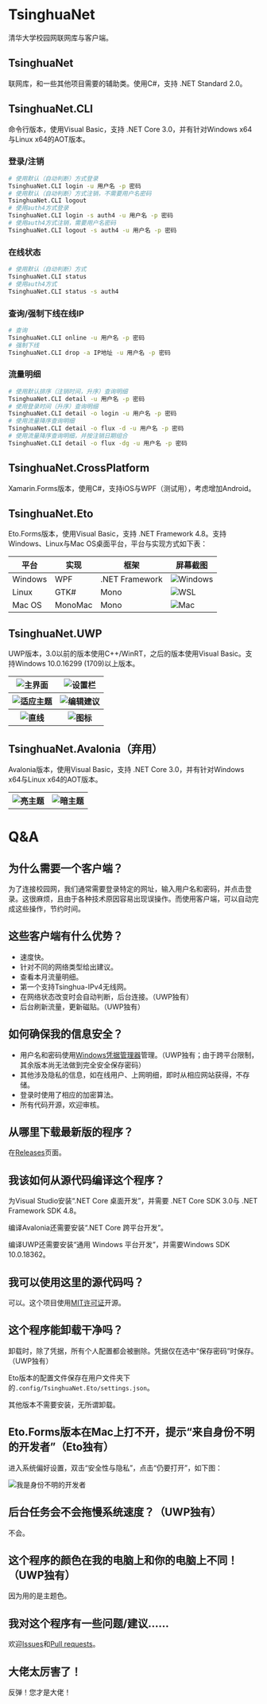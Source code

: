 # TsinghuaNet
清华大学校园网联网库与客户端。

## TsinghuaNet
联网库，和一些其他项目需要的辅助类。使用C#，支持 .NET Standard 2.0。

## TsinghuaNet.CLI
命令行版本，使用Visual Basic，支持 .NET Core 3.0，并有针对Windows x64与Linux x64的AOT版本。
### 登录/注销
``` bash
# 使用默认（自动判断）方式登录
TsinghuaNet.CLI login -u 用户名 -p 密码
# 使用默认（自动判断）方式注销，不需要用户名密码
TsinghuaNet.CLI logout
# 使用auth4方式登录
TsinghuaNet.CLI login -s auth4 -u 用户名 -p 密码
# 使用auth4方式注销，需要用户名密码
TsinghuaNet.CLI logout -s auth4 -u 用户名 -p 密码
```
### 在线状态
``` bash
# 使用默认（自动判断）方式
TsinghuaNet.CLI status
# 使用auth4方式
TsinghuaNet.CLI status -s auth4
```
### 查询/强制下线在线IP
``` bash
# 查询
TsinghuaNet.CLI online -u 用户名 -p 密码
# 强制下线
TsinghuaNet.CLI drop -a IP地址 -u 用户名 -p 密码
```
### 流量明细
``` bash
# 使用默认排序（注销时间，升序）查询明细
TsinghuaNet.CLI detail -u 用户名 -p 密码
# 使用登录时间（升序）查询明细
TsinghuaNet.CLI detail -o login -u 用户名 -p 密码
# 使用流量降序查询明细
TsinghuaNet.CLI detail -o flux -d -u 用户名 -p 密码
# 使用流量降序查询明细，并按注销日期组合
TsinghuaNet.CLI detail -o flux -dg -u 用户名 -p 密码
```

## TsinghuaNet.CrossPlatform
Xamarin.Forms版本，使用C#，支持iOS与WPF（测试用），考虑增加Android。

## TsinghuaNet.Eto
Eto.Forms版本，使用Visual Basic，支持 .NET Framework 4.8。支持Windows、Linux与Mac OS桌面平台，平台与实现方式如下表：

|平台|实现|框架|屏幕截图|
|-|-|-|-|
|Windows|WPF|.NET Framework|![Windows](./Screenshots/Eto.Windows.png)
|Linux|GTK#|Mono|![WSL](./Screenshots/Eto.WSL.png)
|Mac OS|MonoMac|Mono|![Mac](./Screenshots/Eto.Mac.png)

## TsinghuaNet.UWP
UWP版本，3.0以前的版本使用C++/WinRT，之后的版本使用Visual Basic。支持Windows 10.0.16299 (1709)以上版本。

<table>
    <tr>
        <th><img alt="主界面" src="./Screenshots/MainPage.png"/></th>
        <th><img alt="设置栏" src="./Screenshots/Settings.png"/></th>
    </tr>
    <tr>
        <th><img alt="适应主题" src="./Screenshots/Theme.png"/></th>
        <th><img alt="编辑建议" src="./Screenshots/Suggestions.png"/></th>
    </tr>
    <tr>
        <th><img alt="直线" src="./Screenshots/Line.png"/></th>
        <th><img alt="图标" src="./Screenshots/Circle.png"/></th>
    </tr>
</table>

## TsinghuaNet.Avalonia（**弃用**）

Avalonia版本，使用Visual Basic，支持 .NET Core 3.0，并有针对Windows x64与Linux x64的AOT版本。

<table>
    <tr>
        <th><img alt="亮主题" src="./Screenshots/Avalonia.Light.png"/></th>
        <th><img alt="暗主题" src="./Screenshots/Avalonia.Dark.png"/></th>
    </tr>
</table>

# Q&A
## 为什么需要一个客户端？
为了连接校园网，我们通常需要登录特定的网址，输入用户名和密码，并点击登录。这很麻烦，且由于各种技术原因容易出现误操作。而使用客户端，可以自动完成这些操作，节约时间。
## 这些客户端有什么优势？
* 速度快。
* 针对不同的网络类型给出建议。
* 查看本月流量明细。
* 第一个支持Tsinghua-IPv4无线网。
* 在网络状态改变时会自动判断，后台连接。（UWP独有）
* 后台刷新流量，更新磁贴。（UWP独有）
## 如何确保我的信息安全？
* 用户名和密码使用[Windows凭据管理器](https://support.microsoft.com/zh-cn/help/4026814/windows-accessing-credential-manager)管理。（UWP独有；由于跨平台限制，其余版本尚无法做到完全安全保存密码）
* 其他涉及隐私的信息，如在线用户、上网明细，即时从相应网站获得，不存储。
* 登录时使用了相应的加密算法。
* 所有代码开源，欢迎审核。
## 从哪里下载最新版的程序？
在[Releases](https://github.com/Berrysoft/TsinghuaNet/releases)页面。
## 我该如何从源代码编译这个程序？
为Visual Studio安装“.NET Core 桌面开发”，并需要 .NET Core SDK 3.0与 .NET Framework SDK 4.8。

编译Avalonia还需要安装“.NET Core 跨平台开发”。

编译UWP还需要安装“通用 Windows 平台开发”，并需要Windows SDK 10.0.18362。
## 我可以使用这里的源代码吗？
可以。这个项目使用[MIT许可证](./LICENSE)开源。
## 这个程序能卸载干净吗？
卸载时，除了凭据，所有个人配置都会被删除。凭据仅在选中“保存密码”时保存。（UWP独有）

Eto版本的配置文件保存在用户文件夹下的`.config/TsinghuaNet.Eto/settings.json`。

其他版本不需要安装，无所谓卸载。
## Eto.Forms版本在Mac上打不开，提示“来自身份不明的开发者”（Eto独有）
进入系统偏好设置，双击“安全性与隐私”，点击“仍要打开”，如下图：

![我是身份不明的开发者](./Screenshots/Eto.MacSecurity.png)
## 后台任务会不会拖慢系统速度？（UWP独有）
不会。
## 这个程序的颜色在我的电脑上和你的电脑上不同！（UWP独有）
因为用的是主题色。
## 我对这个程序有一些问题/建议……
欢迎[Issues](https://github.com/Berrysoft/TsinghuaNet/issues)和[Pull requests](https://github.com/Berrysoft/TsinghuaNet/pulls)。
## 大佬太厉害了！
反弹！您才是大佬！

